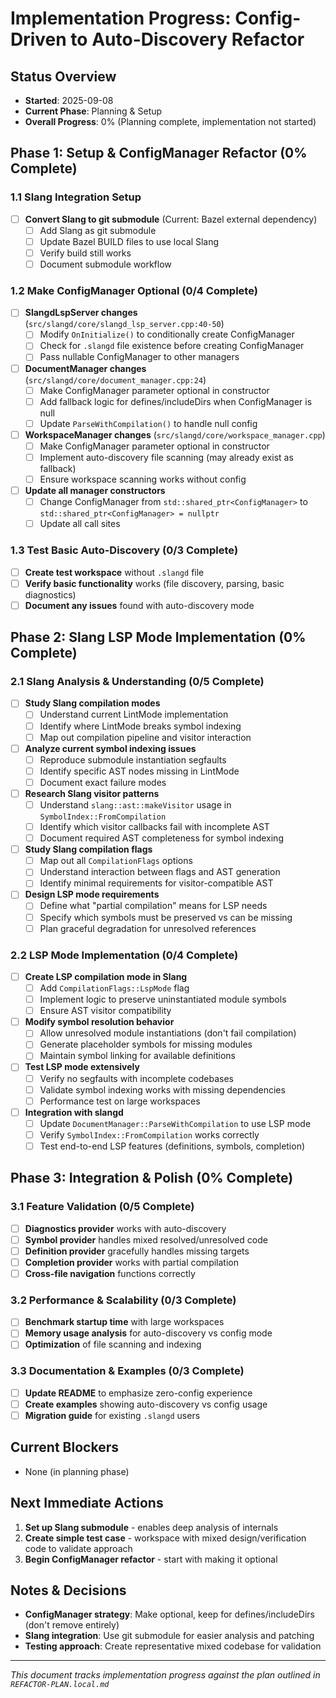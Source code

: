 # Implementation Progress: Config-Driven to Auto-Discovery Refactor

## Status Overview
- **Started**: 2025-09-08
- **Current Phase**: Planning & Setup
- **Overall Progress**: 0% (Planning complete, implementation not started)

## Phase 1: Setup & ConfigManager Refactor (0% Complete)

### 1.1 Slang Integration Setup
- [ ] **Convert Slang to git submodule** (Current: Bazel external dependency)
  - [ ] Add Slang as git submodule
  - [ ] Update Bazel BUILD files to use local Slang
  - [ ] Verify build still works
  - [ ] Document submodule workflow

### 1.2 Make ConfigManager Optional (0/4 Complete)
- [ ] **SlangdLspServer changes** (`src/slangd/core/slangd_lsp_server.cpp:40-50`)
  - [ ] Modify `OnInitialize()` to conditionally create ConfigManager
  - [ ] Check for `.slangd` file existence before creating ConfigManager
  - [ ] Pass nullable ConfigManager to other managers
  
- [ ] **DocumentManager changes** (`src/slangd/core/document_manager.cpp:24`)
  - [ ] Make ConfigManager parameter optional in constructor
  - [ ] Add fallback logic for defines/includeDirs when ConfigManager is null
  - [ ] Update `ParseWithCompilation()` to handle null config
  
- [ ] **WorkspaceManager changes** (`src/slangd/core/workspace_manager.cpp`)
  - [ ] Make ConfigManager parameter optional in constructor  
  - [ ] Implement auto-discovery file scanning (may already exist as fallback)
  - [ ] Ensure workspace scanning works without config
  
- [ ] **Update all manager constructors**
  - [ ] Change ConfigManager from `std::shared_ptr<ConfigManager>` to `std::shared_ptr<ConfigManager> = nullptr`
  - [ ] Update all call sites

### 1.3 Test Basic Auto-Discovery (0/3 Complete)
- [ ] **Create test workspace** without `.slangd` file
- [ ] **Verify basic functionality** works (file discovery, parsing, basic diagnostics)
- [ ] **Document any issues** found with auto-discovery mode

## Phase 2: Slang LSP Mode Implementation (0% Complete)

### 2.1 Slang Analysis & Understanding (0/5 Complete)
- [ ] **Study Slang compilation modes**
  - [ ] Understand current LintMode implementation
  - [ ] Identify where LintMode breaks symbol indexing
  - [ ] Map out compilation pipeline and visitor interaction
  
- [ ] **Analyze current symbol indexing issues**
  - [ ] Reproduce submodule instantiation segfaults
  - [ ] Identify specific AST nodes missing in LintMode
  - [ ] Document exact failure modes

- [ ] **Research Slang visitor patterns**
  - [ ] Understand `slang::ast::makeVisitor` usage in `SymbolIndex::FromCompilation`
  - [ ] Identify which visitor callbacks fail with incomplete AST
  - [ ] Document required AST completeness for symbol indexing

- [ ] **Study Slang compilation flags**
  - [ ] Map out all `CompilationFlags` options
  - [ ] Understand interaction between flags and AST generation
  - [ ] Identify minimal requirements for visitor-compatible AST

- [ ] **Design LSP mode requirements**
  - [ ] Define what "partial compilation" means for LSP needs
  - [ ] Specify which symbols must be preserved vs can be missing
  - [ ] Plan graceful degradation for unresolved references

### 2.2 LSP Mode Implementation (0/4 Complete)
- [ ] **Create LSP compilation mode in Slang**
  - [ ] Add `CompilationFlags::LspMode` flag
  - [ ] Implement logic to preserve uninstantiated module symbols
  - [ ] Ensure AST visitor compatibility
  
- [ ] **Modify symbol resolution behavior**
  - [ ] Allow unresolved module instantiations (don't fail compilation)
  - [ ] Generate placeholder symbols for missing modules
  - [ ] Maintain symbol linking for available definitions

- [ ] **Test LSP mode extensively**
  - [ ] Verify no segfaults with incomplete codebases
  - [ ] Validate symbol indexing works with missing dependencies
  - [ ] Performance test on large workspaces

- [ ] **Integration with slangd**
  - [ ] Update `DocumentManager::ParseWithCompilation` to use LSP mode
  - [ ] Verify `SymbolIndex::FromCompilation` works correctly
  - [ ] Test end-to-end LSP features (definitions, symbols, completion)

## Phase 3: Integration & Polish (0% Complete)

### 3.1 Feature Validation (0/5 Complete)
- [ ] **Diagnostics provider** works with auto-discovery
- [ ] **Symbol provider** handles mixed resolved/unresolved code  
- [ ] **Definition provider** gracefully handles missing targets
- [ ] **Completion provider** works with partial compilation
- [ ] **Cross-file navigation** functions correctly

### 3.2 Performance & Scalability (0/3 Complete)
- [ ] **Benchmark startup time** with large workspaces
- [ ] **Memory usage analysis** for auto-discovery vs config mode
- [ ] **Optimization** of file scanning and indexing

### 3.3 Documentation & Examples (0/3 Complete)
- [ ] **Update README** to emphasize zero-config experience
- [ ] **Create examples** showing auto-discovery vs config usage
- [ ] **Migration guide** for existing `.slangd` users

## Current Blockers
- None (in planning phase)

## Next Immediate Actions
1. **Set up Slang submodule** - enables deep analysis of internals
2. **Create simple test case** - workspace with mixed design/verification code to validate approach
3. **Begin ConfigManager refactor** - start with making it optional

## Notes & Decisions
- **ConfigManager strategy**: Make optional, keep for defines/includeDirs (don't remove entirely)
- **Slang integration**: Use git submodule for easier analysis and patching
- **Testing approach**: Create representative mixed codebase for validation

---
*This document tracks implementation progress against the plan outlined in `REFACTOR-PLAN.local.md`*